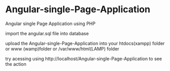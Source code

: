 # Angular-single-Page-Application
Angular single  Page Application using PHP

import the angular.sql file into database

upload the Angular-single-Page-Application into your htdocs(xampp) folder or www (wamp)folder or /var/www/html(LAMP) folder

try acessing using http://localhost/Angular-single-Page-Application to see the action